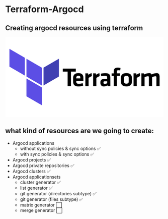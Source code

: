 # Terraform-Argocd
## Creating argocd resources using terraform

![Terraform Image](terraform.png)

## what kind of resources are we going to create:
- Argocd applications
   - without sync policies & sync options :white_check_mark:
   - with sync policies & sync options :white_check_mark:
- Argocd projects :white_check_mark:
- Argocd private repositories :white_check_mark:
- Argocd clusters :white_check_mark:
- Argocd applicationsets
   - cluster generator :white_check_mark:
   - list generator :white_check_mark:
   - git generator (directories subtype) :white_check_mark:
   - git generator (files subtype) :white_check_mark:
   - matrix generator :white_large_square:
   - merge generator :white_large_square:

